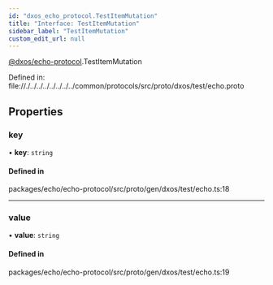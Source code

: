 ```yaml
---
id: "dxos_echo_protocol.TestItemMutation"
title: "Interface: TestItemMutation"
sidebar_label: "TestItemMutation"
custom_edit_url: null
---
```


[@dxos/echo-protocol](../modules/dxos_echo_protocol.md).TestItemMutation

Defined in:
  file://./../../../../../../../common/protocols/src/proto/dxos/test/echo.proto

## Properties

### key

• **key**: `string`

#### Defined in

packages/echo/echo-protocol/src/proto/gen/dxos/test/echo.ts:18

___

### value

• **value**: `string`

#### Defined in

packages/echo/echo-protocol/src/proto/gen/dxos/test/echo.ts:19
